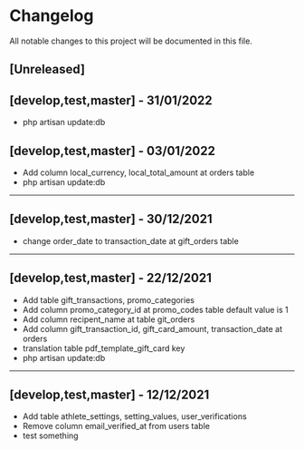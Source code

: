 # Changelog

All notable changes to this project will be documented in this file.

## [Unreleased]


## [develop,test,master] - 31/01/2022
- php artisan update:db

## [develop,test,master] - 03/01/2022
- Add column local_currency, local_total_amount at orders table
- php artisan update:db

---

## [develop,test,master] - 30/12/2021
- change order_date to transaction_date at gift_orders table

---

## [develop,test,master] - 22/12/2021

-   Add table gift_transactions, promo_categories
-   Add column promo_category_id at promo_codes table default value is 1
-   Add column recipent_name at table git_orders
-   Add column gift_transaction_id, gift_card_amount, transaction_date at orders
-   translation table pdf_template_gift_card key
-   php artisan update:db

---

## [develop,test,master] - 12/12/2021

- Add table athlete_settings, setting_values, user_verifications
- Remove column email_verified_at from users table
- test something
